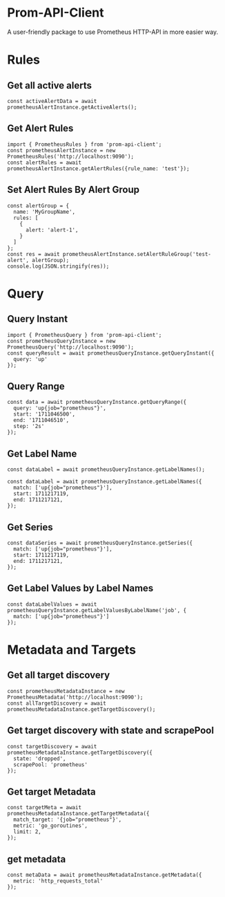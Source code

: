 # Prom-API-Client
A user-friendly package to use Prometheus HTTP-API in more easier way.

# Rules

## Get all active alerts
```
const activeAlertData = await prometheusAlertInstance.getActiveAlerts();
```

## Get Alert Rules
```
import { PrometheusRules } from 'prom-api-client';
const prometheusAlertInstance = new PrometheusRules('http://localhost:9090');
const alertRules = await prometheusAlertInstance.getAlertRules({rule_name: 'test'});

```
## Set Alert Rules By Alert Group
```
const alertGroup = {
  name: 'MyGroupName',
  rules: [
    {
      alert: 'alert-1',
    }
  ]
};
const res = await prometheusAlertInstance.setAlertRuleGroup('test-alert', alertGroup);
console.log(JSON.stringify(res));
```

# Query

## Query Instant
```
import { PrometheusQuery } from 'prom-api-client';
const prometheusQueryInstance = new PrometheusQuery('http://localhost:9090');
const queryResult = await prometheusQueryInstance.getQueryInstant({
  query: 'up'
});

```

## Query Range
```
const data = await prometheusQueryInstance.getQueryRange({
  query: 'up{job="prometheus"}',
  start: '1711046500',
  end: '1711046510',
  step: '2s'
});

```

## Get Label Name
<!-- Get All Labels -->
```
const dataLabel = await prometheusQueryInstance.getLabelNames();
```

<!-- Get Label by using match , start and end -->
```
const dataLabel = await prometheusQueryInstance.getLabelNames({
  match: ['up{job="prometheus"}'],
  start: 1711217119,
  end: 1711217121,
});
```

## Get Series 
```
const dataSeries = await prometheusQueryInstance.getSeries({
  match: ['up{job="prometheus"}'],
  start: 1711217119,
  end: 1711217121,
});
```

## Get Label Values by Label Names
```
const dataLabelValues = await prometheusQueryInstance.getLabelValuesByLabelName('job', {
  match: ['up{job="prometheus"}']
});
```

# Metadata and Targets

## Get all target discovery
```
const prometheusMetadataInstance = new PrometheusMetadata('http://localhost:9090');
const allTargetDiscovery = await prometheusMetadataInstance.getTargetDiscovery();
```

## Get target discovery with state and scrapePool
```
const targetDiscovery = await prometheusMetadataInstance.getTargetDiscovery({
  state: 'dropped',
  scrapePool: 'prometheus'
});
```

## Get target Metadata
```
const targetMeta = await prometheusMetadataInstance.getTargetMetadata({
  match_target: '{job="prometheus"}',
  metric: 'go_goroutines',
  limit: 2,
});
```

## get metadata
```
const metaData = await prometheusMetadataInstance.getMetadata({
  metric: 'http_requests_total'
});
```